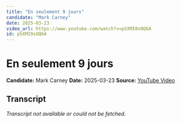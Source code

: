 ```yaml
---
title: "En seulement 9 jours"
candidate: "Mark Carney"
date: 2025-03-23
video_url: https://www.youtube.com/watch?v=pSXMI0sOQ6A
id: pSXMI0sOQ6A
---
```


# En seulement 9 jours

**Candidate:** Mark Carney
**Date:** 2025-03-23
**Source:** [YouTube Video](https://www.youtube.com/watch?v=pSXMI0sOQ6A)

## Transcript

*Transcript not available or could not be fetched.*